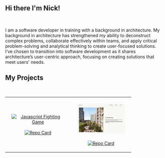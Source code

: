 ## Hi there I'm Nick! 
<br>


I am a software developer in training with a background in architecture. My background in architecture has strengthened my ability to deconstruct complex problems, collaborate effectively within teams, and apply critical problem-solving and analytical thinking to create user-focused solutions. I’ve chosen to transition into software development as it shares architecture’s user-centric approach, focusing on creating solutions that meet users' needs.
<br>

## My Projects  
<br>
<table align="center" style="border-spacing: 0; width: 80%; max-width: 1200px; border: none;">
  <tr>
    <td align="center" style="width: 250px; padding: 20px; border: none;">
      <a href="https://github.com/nchua3012/Javascript-Fighting-Game" style="outline: none; border: none; background: transparent;">
        <img src="https://github.com/nchua3012/Javascript-Fighting-Game/blob/main/Game%20Website.png?raw=true" width="250" alt="Javascript Fighting Game" style="outline: none; border: none;">
      </a>
      <br><br>
      <a href="https://github.com/nchua3012/Javascript-Fighting-Game" style="outline: none; border: none; background: transparent;">
        <img src="https://github-readme-stats.vercel.app/api/pin/?username=nchua3012&repo=Javascript-Fighting-Game&theme=apprentice" alt="Repo Card" style="outline: none; border: none;">
      </a>
    </td>
    <td align="center" style="width: 250px; padding: 20px; border: none;">
      <a href="https://github.com/nchua3012/NickChua" style="outline: none; border: none; background: transparent;">
        <img src="https://github.com/nchua3012/NickChua/blob/main/Portfolio%20Website.png?raw=true" width="250" alt="Nick Chua Portfolio Website" style="outline: none; border: none;">
      </a>
      <br><br>
      <a href="https://github.com/nchua3012/NickChua" style="outline: none; border: none; background: transparent;">
        <img src="https://github-readme-stats.vercel.app/api/pin/?username=nchua3012&repo=NickChua&theme=apprentice" alt="Repo Card" style="outline: none; border: none;">
      </a>
    </td>
  </tr>
</table>
<br>
<br>
<br>
<br>
<br>
<br>
<br>
<br>
<br>
<br>
<br>
<br>

